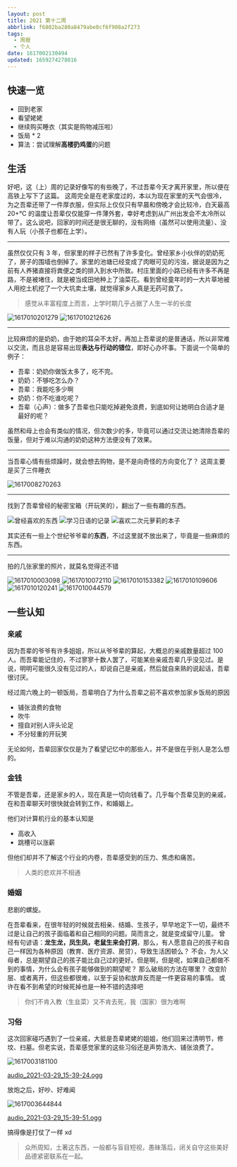 ```yaml
---
layout: post
title: 2021 第十二周
abbrlink: f6802ba280a8479abe0cf6f908a2f273
tags:
  - 周报
  - 个人
date: 1617002130494
updated: 1659274278016
---
```


## 快速一览

*   回到老家
*   看望姥姥
*   继续购买睡衣（其实是购物减压啦）
*   饭局 \* 2
*   算法：尝试理解**高楼扔鸡蛋**的问题

## 生活

好吧，这（上）周的记录好像写的有些晚了，不过吾辈今天才离开家里，所以便在高铁上写下了这篇。
这周完全是在老家度过的，本以为现在家里的天气会很冷，为之吾辈还带了一件厚衣服，但实际上仅仅只有早晨和傍晚才会比较冷，白天最高 20+°C 的温度让吾辈仅仅能穿一件薄外套，幸好考虑到从广州出发会不太冷所以带了。这么说吧，回家的时间还是很无聊的，没有网络（虽然可以使用流量）、没有人玩（小孩子也都在上学）。

***

虽然仅仅只有 3 年，但家里的样子已然有了许多变化。曾经家乡小伙伴的奶奶死了，房子的围墙也倒掉了。家里的池塘已经变成了肉眼可见的污浊，据说是因为之前有人养猪直接将粪便之类的排入到水中所致。村庄里面的小路已经有许多不再是路，不是被堵住，就是被当成田地种上了油菜花。看到曾经童年时的一大片草地被人用挖土机挖了一个大坑卖土壤，就觉得家乡人真是无药可救了。

> 感觉从丰富程度上而言，上学时期几乎占据了人生一半的长度

![1617010201279](https://images.weserv.nl/?url=https://lh3.googleusercontent.com/pw/AL9nZEVt7jCgbih0uSG7CsbZg7_-FxKR6knGkEXr_HMXD6OxT-nq9OPmIqZl9pKMBn6oRS9Ch45btGwvdYeueCjwkgzVrIOXgZldLOVH2EKyG-Oi_gpVHN2NeH0CKGKrUrxXYVgjRfaK8ffxgNV9kC8Kgpq3=w733-h977-no)
![1617010212626](https://images.weserv.nl/?url=https://lh3.googleusercontent.com/pw/AL9nZEVM8BQEjytGP9c7lyxH-9DaB3m_QnmeJ9dkD7Z1ajBsF_uihbzMEH0iGjWh623lz50aBQFPX-XZGVyh6Rz4DgozuJn3bKUb-DjKlI1YGOH80INVPuE28M0hplq9fJpSBgGl3adQXLOlvwvOrM8520bs=w1303-h977-no)

***

比较麻烦的是奶奶，由于她的耳朵不太好，再加上吾辈说的是普通话，所以非常难以交流，而且总是容易出现**表达与行动的错位**，即好心办坏事。下面说一个简单的例子：

*   吾辈：奶奶你做饭太多了，吃不完。
*   奶奶：不够吃怎么办？
*   吾辈：我能吃多少啊
*   奶奶：你不吃谁吃呢？
*   吾辈（心声）：做多了吾辈也只能吃掉避免浪费，到底如何让她明白合适才是最好的呢？

虽然和母上也会有类似的情况，但次数少的多，毕竟可以通过交流让她清除吾辈的饭量，但对于难以沟通的奶奶这种方法便没有了效果。

***

当吾辈心情有些烦躁时，就会想去购物，是不是向奇怪的方向变化了？
这周主要是买了三件睡衣

![1617008270263](https://images.weserv.nl/?url=https://lh3.googleusercontent.com/pw/AL9nZEW1PPrXNP59yRgLqGa9Kg5iMhBYhE3BX-vU6w9NSOTRIsboUJ_wvIiKyaYbrxnsnT5VaG1dF_3DDTTihAhUE5bw61cNePKQmh7ZdNOjDGk90mWm6gPeK2obyMdipeoTViEwsPAGQDIQBiYTGckFUbNa=w550-h977-no)

***

找到了吾辈曾经的秘密宝箱（开玩笑的），翻出了一些有趣的东西。

![曾经喜欢的东西](https://images.weserv.nl/?url=https://lh3.googleusercontent.com/pw/AL9nZEWL9IKHFb8UOfJT--34FUMXeMdnBBdj9nfqT1j-VJzY3NJjACJRMYg7kwYVye8-3N44qsQzeE6gJX7EcbrNkKgQ0aBVCCwSnKfZvXs1pI0IDJzrfliCV5anNNFTu96f7YzWPVVqjVZiJFLUGIeZYLQC=w733-h977-no)
![学习日语的记录](https://images.weserv.nl/?url=https://lh3.googleusercontent.com/pw/AL9nZEXcJB7aOwLUTa3dC2dItI8gCXFZYVcJNlf8TzRF5H3pCwdHxuNiKd5P5IF-GVAjbGFFZqDw9hexABnlSBJ1UGNOAW-W_Tvl4CdFrb2KL5hWRylBqHy5zjYZSI_ROgWmVoN7KQd7qWIXl9OwG0vnp7Sw=w390-h520-no)
![喜欢二次元萝莉的本子](https://images.weserv.nl/?url=https://lh3.googleusercontent.com/pw/AL9nZEVLSnVbPf1NGr_osxwmo4KbtuapqGhsXnVqZwupwAzkLm0DMq3Bo6yVjyvH6g76yWwx3tem9Htoe1Kn0kjwJ_xLbvVwe7I7fXRZLvOgoniPxd9M_DQ2gWkaLCealCy4WROxNb23TsWIoeZtezanC71l=w1303-h977-no)

其实还有一些上个世纪爷爷辈的**东西**，不过这里就不放出来了，毕竟是一些麻烦的东西。

***

拍的几张家里的照片，就莫名觉得还不错

![1617010003098](https://images.weserv.nl/?url=https://lh3.googleusercontent.com/pw/AL9nZEU1BG8x7bB5Ugcp3jFIMxN15aRa4ZdY58XWc6yR0W9H-DU7pHcMK4W0im79zkJpD_riIRgRvkhDMSzF-hi7wnkZ3YDUWUdy6sze8akC-FIin0A5kBPPAlHCDWQ7HSdI-t0TaCUPAAjItlo_Mu0cyPSl=w608-h977-no)
![1617010072110](https://images.weserv.nl/?url=https://lh3.googleusercontent.com/pw/AL9nZEWECqvCGhj00C6LwTSH6Uy_2A32Yis75hfL-An_GjRYfOqZoZPTyOTtd2ChTWT8Cz5nGdSMyLhYgArqD_4yafMSjJ_A7iBOjONCIiv7Dh4yDzl-OLYYvPwRsAELCYSLs_04VUcL4YyXqOcq7ZLuAYBp=w733-h977-no)
![1617010153382](https://images.weserv.nl/?url=https://lh3.googleusercontent.com/pw/AL9nZEUZ0o-Qpr4oP2Awhm7tPoGnP1Wo70ATkrhZo5U34ssDH70L9YFmChHqKOApYznImNTKnygxusJOMHQwEZlaaSZgQze8c2TcVZjx5Ufyqr9V8QcGrjg-ris7MN3-fbYhZurldbhs3i108xA96jdBX1CK=w733-h977-no)
![1617010109606](https://images.weserv.nl/?url=https://lh3.googleusercontent.com/pw/AL9nZEUS06M35VYgpNvoZ73bvQXvjNVZjNxUrNTkd2pRJTAQaYLPfcQ7cv92xPQNAn83_tepTDWDTUz4U4wz3tEmuL_R2tZy7cNi7Q6ZcTIB2-SwOtv9nsDSl5PBH7Zn01XSowvglfjLDgHYVH4lhryETbWy=w733-h977-no)
![1617010120241](https://images.weserv.nl/?url=https://lh3.googleusercontent.com/pw/AL9nZEVvwEY0dCfyUmRKwK_APdfzOl4Synr47-AGc-5BjxAFPLsV36TIVmIOeX2bQ3JaJIwLWvWq7lUSfyekHyl5ULi3EVuXJ6o9-gDg_AL62Q6nru1qfO9R_r73i-C5J0sYqk1AfOMXO9j_s0itk-rOgrnD=w733-h977-no)
![1617010044579](https://images.weserv.nl/?url=https://lh3.googleusercontent.com/pw/AL9nZEXPy-d0DlzyDfhFTeQqya2Lwa0iSiTGtCYVSlRx4cTKjChg9AEOnlq4cboAczyWCQOlhMbMkrQ77lZiBS_ePtjTf_AvOrRsvguRPpN7FhyAB4fP0JCqkc8FNZAHHvzWfKmopiRrO7meFQtL3NpRecxB=w733-h977-no)

## 一些认知

### 亲戚

因为吾辈的爷爷有许多姐姐，所以从爷爷辈的算起，大概总的亲戚数量超过 100 人。而吾辈能记住的，不过寥寥十数人罢了，可能某些亲戚吾辈几乎没见过。是说，明明可能很久没有见过的人，却说自己是亲戚，然后就自来熟的说起话，吾辈很讨厌。

经过周六晚上的一顿饭局，吾辈明白了为什么吾辈之前不喜欢参加家乡饭局的原因

*   铺张浪费的食物
*   吹牛
*   擅自对别人评头论足
*   不分轻重的开玩笑

无论如何，吾辈回家仅仅是为了看望记忆中的那些人，并不是很在乎别人是怎么想的。

### 金钱

不管是吾辈，还是家乡的人，现在真是一切向钱看了。几乎每个吾辈见到的亲戚，在和吾辈聊天时很快就会转到工作，和婚姻上。

他们对计算机行业的基本认知是

*   高收入
*   跳槽可以涨薪

但他们却并不了解这个行业的内卷，吾辈感受到的压力、焦虑和痛苦。

> 人类的悲欢并不相通

### 婚姻

悲剧的螺旋。

在吾辈看来，在很年轻的时候就去相亲、结婚、生孩子，早早地定下一切，最终不过是让自己的孩子面临着和自己相同的问题。简而言之，就是变成留守儿童。
曾经有句谚语：**龙生龙，凤生凤，老鼠生来会打洞**，那么，有人愿意自己的孩子和自己一样因为各种原因（教育、医疗资源、房贷），导致生活困顿么？
不会，为人父母者，总是期望自己的孩子能比自己过的更好。但是啊，但是呢，如果自己都做不到的事情，为什么会有孩子能够做到的期望呢？
那么破局的方法在哪里？
改变阶层、或者离开，但这些都很难，以至于妥协和放弃反而是一件更容易的事情。
或许在看不到希望的时候死掉也是一种不错的选择吧

> 你们不肯入教（生韭菜）又不肯去死，我（国家）很为难啊

### 习俗

这次回家碰巧遇到了一位亲戚，大抵是吾辈姥姥的姐姐，他们回来过清明节，修坟、扫墓。但老实说，吾辈感觉家里的这些习俗还是声势浩大、铺张浪费了。

![1617003181100](https://images.weserv.nl/?url=https://lh3.googleusercontent.com/pw/AL9nZEXGZeDUXULYD_MawZfTfsdSPSrONWRBnZxUgs16KvzHuLBUFES1JqzxfwSc46hLeaaJKQ-vsmBu88NeBkHXCzydPsE_xbUnD-_-XhHiV3ErjOVVkEUVELcKXd4sBMA2dG2EVIF-9dC1YJm2xmbIkYWI=w960-h1280-no)

[audio\_2021-03-29\_15-39-24.ogg](/resource/86a75805195648188a93c3a69c42c94d.ogg)

放炮之后，好吵、好难闻

![1617003644844](https://images.weserv.nl/?url=https://lh3.googleusercontent.com/pw/AL9nZEWvAhjiBr0mxxDbrkisSZMXDCNGxSZnHclxj1hU_rr_ChBkDqiKosZW-_Z0UuM34HxEQFqDXWLAZNqNS7XMqrY3_2GmJvgxdbzZE1XymixYPshixq5l33gRz04R-S4Z6jGP46feilTdftAGHFRlG_Js=w960-h1280-no)

[audio\_2021-03-29\_15-39-51.ogg](/resource/f71d62e8084f4288958ece97635aaabd.ogg)

搞得像是打仗了一样 xd

> 众所周知，土著这东西，一般都与盲目短视，愚昧落后，闭关自守这些美好品德紧密联系在一起。
